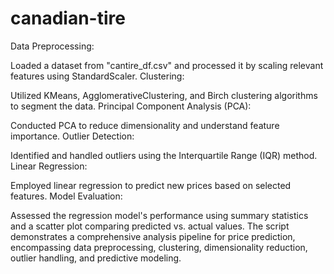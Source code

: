 # canadian-tire

Data Preprocessing:

Loaded a dataset from "cantire_df.csv" and processed it by scaling relevant features using StandardScaler.
Clustering:

Utilized KMeans, AgglomerativeClustering, and Birch clustering algorithms to segment the data.
Principal Component Analysis (PCA):

Conducted PCA to reduce dimensionality and understand feature importance.
Outlier Detection:

Identified and handled outliers using the Interquartile Range (IQR) method.
Linear Regression:

Employed linear regression to predict new prices based on selected features.
Model Evaluation:

Assessed the regression model's performance using summary statistics and a scatter plot comparing predicted vs. actual values.
The script demonstrates a comprehensive analysis pipeline for price prediction, encompassing data preprocessing, clustering, dimensionality reduction, outlier handling, and predictive modeling.





